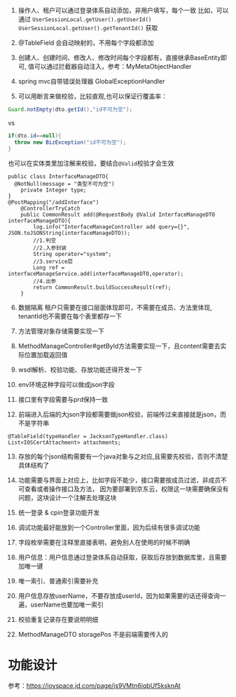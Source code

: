 1. 操作人、租户可以通过登录体系自动添加，非用户填写，每个一致
比如，可以通过
`UserSessionLocal.getUser().getUserId()`
`UserSessionLocal.getUser().getTenantId()`
获取

2.  @TableField 会自动映射的，不用每个字段都添加
3. 创建人、创建时间、修改人、修改时间每个字段都有，直接继承BaseEntity即可,
值可以通过拦截器自动注入，参考：MyMetaObjectHandler

4. spring mvc自带错误处理器 GlobalExceptionHandler
5. 可以用断言来做校验，比较直观,也可以保证行覆盖率：
```java
Guard.notEmpty(dto.getId(),"id不可为空");
```
vs
```java
if(dto.id==null){
  throw new BizException("id不可为空");
}
```
也可以在实体类里加注解来校验，要结合`@Valid`校验才会生效
```
public class InterfaceManageDTO{
  @NotNull(message = "类型不可为空")
	private Integer type;
}
@PostMapping("/addInterface")
	@ControllerTryCatch
	public CommonResult add(@RequestBody @Valid InterfaceManageDTO interfaceManageDTO){
		log.info("InterfaceManageController add query={}", JSON.toJSONString(interfaceManageDTO));
		//1.判空
		//2.入参封装
		String operator="system";
		//3.service层
		Long ref = interfaceManageService.add(interfaceManageDTO,operator);
		//4.出参
		return CommonResult.buildSuccessResult(ref);
	}
```
6. 数据隔离
租户只需要在接口层面体现即可，不需要在成员、方法里体现,
tenantId也不需要在每个表里都存一下

7. 方法管理对象存储需要实现一下

8. MethodManageController#getById方法需要实现一下，且content需要去实际位置加载返回值

9. wsdl解析、校验功能、存放功能还得开发一下

10. env环境这种字段可以做成json字段

11. 接口里有字段需要与prd保持一致

12. 前端进入后端的大json字段都需要做json校验，前端传过来直接就是json，而不是字符串
```
@TableField(typeHandler = JacksonTypeHandler.class)
List<IOSCertAttachment> attachments;
```

13. 存放的每个json结构需要有一个java对象与之对应,且需要先校验，否则不清楚具体结构了

14. 功能需要与界面上对应上，比如字段不能少，接口需要按成员过滤，非成员不可查看或者操作接口及方法，
因为要部署到京东云，权限这一块需要确保没有问题，这块设计一个注解去处理这块

15. 统一登录 & cpin登录功能开发

16. 调试功能最好能放到一个Controller里面，因为后续有很多调试功能

17. 字段枚举需要在注释里直接表明，避免别人在使用的时候不明确
18. 用户信息：用户信息通过登录体系自动获取，获取后存放到数据库里，且需要加唯一键
19. 唯一索引、普通索引需要补充
20. 用户信息存放userName，不要存放成userId，因为如果需要的话还得查询一遍，userName也要加唯一索引
21. 校验重复记录存在要说明明细
22.  MethodManageDTO  storagePos 不是前端需要传入的
 
# 功能设计
参考：https://joyspace.jd.com/page/js9VMtn6iqbUf5ksknAt